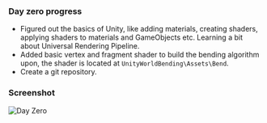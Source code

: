 
### Day zero progress

- Figured out the basics of Unity, like adding materials, creating shaders, applying shaders to materials and GameObjects etc. Learning a bit about Universal Rendering Pipeline.
- Added basic vertex and fragment shader to build the bending algorithm upon, the shader is located at `UnityWorldBending\Assets\Bend`.
- Create a git repository.

### Screenshot

![Day Zero](day-zero.gif)
